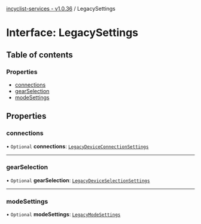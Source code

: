 [incyclist-services - v1.0.36](../README.md) / LegacySettings

# Interface: LegacySettings

## Table of contents

### Properties

- [connections](LegacySettings.md#connections)
- [gearSelection](LegacySettings.md#gearselection)
- [modeSettings](LegacySettings.md#modesettings)

## Properties

### connections

• `Optional` **connections**: [`LegacyDeviceConnectionSettings`](LegacyDeviceConnectionSettings.md)

___

### gearSelection

• `Optional` **gearSelection**: [`LegacyDeviceSelectionSettings`](LegacyDeviceSelectionSettings.md)

___

### modeSettings

• `Optional` **modeSettings**: [`LegacyModeSettings`](LegacyModeSettings.md)
